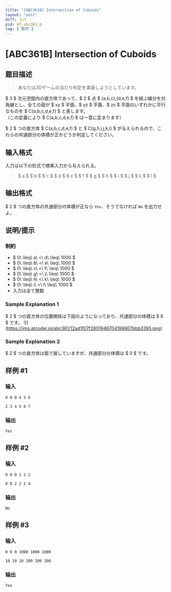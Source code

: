 ```yaml
---
title: "[ABC361B] Intersection of Cuboids"
layout: "post"
diff: 入门
pid: AT_abc361_b
tag: ['数学']
---
```


# [ABC361B] Intersection of Cuboids

## 题目描述

[problemUrl]: https://atcoder.jp/contests/abc361/tasks/abc361_b

> あなたは3Dゲームの当たり判定を実装しようとしています。

$ 3 $ 次元空間内の直方体であって、$ 2 $ 点 $ (a,b,c),(d,e,f) $ を結ぶ線分を対角線とし、全ての面が $ xy $ 平面、$ yz $ 平面、$ zx $ 平面のいずれかに平行なものを $ C(a,b,c,d,e,f) $ と表します。  
 （この定義により $ C(a,b,c,d,e,f) $ は一意に定まります）

$ 2 $ つの直方体 $ C(a,b,c,d,e,f) $ と $ C(g,h,i,j,k,l) $ が与えられるので、これらの共通部分の体積が正かどうか判定してください。

## 输入格式

入力は以下の形式で標準入力から与えられる。

> $ a $ $ b $ $ c $ $ d $ $ e $ $ f $ $ g $ $ h $ $ i $ $ j $ $ k $ $ l $

## 输出格式

$ 2 $ つの直方体の共通部分の体積が正なら `Yes`、そうでなければ `No` を出力せよ。

## 说明/提示

### 制約

- $ 0\ \leq\ a\ <\ d\ \leq\ 1000 $
- $ 0\ \leq\ b\ <\ e\ \leq\ 1000 $
- $ 0\ \leq\ c\ <\ f\ \leq\ 1000 $
- $ 0\ \leq\ g\ <\ j\ \leq\ 1000 $
- $ 0\ \leq\ h\ <\ k\ \leq\ 1000 $
- $ 0\ \leq\ i\ <\ l\ \leq\ 1000 $
- 入力は全て整数
 
### Sample Explanation 1

$ 2 $ つの直方体の位置関係は下図のようになっており、共通部分の体積は $ 8 $ です。 !\[\](https://img.atcoder.jp/abc361/12ad1f07f2801946704198807bbb3395.png)

### Sample Explanation 2

$ 2 $ つの直方体は面で接していますが、共通部分の体積は $ 0 $ です。

## 样例 #1

### 输入

```
0 0 0 4 5 6
2 3 4 5 6 7
```

### 输出

```
Yes
```

## 样例 #2

### 输入

```
0 0 0 2 2 2
0 0 2 2 2 4
```

### 输出

```
No
```

## 样例 #3

### 输入

```
0 0 0 1000 1000 1000
10 10 10 100 100 100
```

### 输出

```
Yes
```

